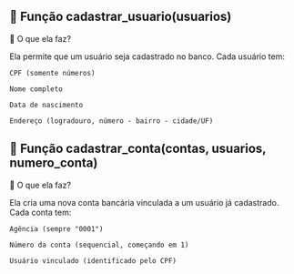 ## 📌 Função cadastrar_usuario(usuarios)

🔹 O que ela faz?

Ela permite que um usuário seja cadastrado no banco. Cada usuário tem:

    CPF (somente números)

    Nome completo

    Data de nascimento

    Endereço (logradouro, número - bairro - cidade/UF)

## 📌 Função cadastrar_conta(contas, usuarios, numero_conta)
🔹 O que ela faz?

Ela cria uma nova conta bancária vinculada a um usuário já cadastrado.
Cada conta tem:

    Agência (sempre "0001")

    Número da conta (sequencial, começando em 1)

    Usuário vinculado (identificado pelo CPF)
